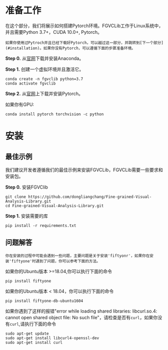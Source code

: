 # 准备工作

在这个部分，我们将展示如何搭建Pytorch环境。FGVCLib工作于Linux系统中，并且需要Python 3.7+，CUDA 10.0+, Pytorch。

```{note}
如果你使用过Pytroch并且已经下载好Pytorch，可以越过这一部分，并跳转到[下一个部分](#installation)。如果你没有Pytorch，可以遵循下面的步骤准备环境。
```
**Step 0.** 从[官网](https://www.anaconda.com/)下载并安装Anaconda。

**Step 1.** 创建一个虚拟环境并且激活它。

```shell
conda create -n fgvclib python=3.7
conda activate fgvclib
```
**Step 2.** 从[官网](https://pytorch.org/)上下载并安装Pytorch。

如果你有GPU:

```shell
conda install pytorch torchvision -c python
```

# 安装

## 最佳示例

我们建议开发者遵循我们的最佳示例来安装FGVCLib，FGVCLib需要一些要求和安装包。

**Step 0.** 安装FGVClib

```shell
git clone https://github.com/dongliangchang/Fine-grained-Visual-Analysis-Library.git
cd Fine-grained-Visual-Analysis-Library.git
```
**Step 1.** 安装需要的库

```shell
pip install -r requirements.txt
```
## 问题解答

```{note}
你在安装的过程中可能会遇到一些问题，主要问题是关于安装'fiftyonr'，如果你在安装'fiftyone'时遇到了问题，你可以参考下面的方法。
```
如果你的Ubuntu版本 >=18.04,你可以执行下面的命令

```shell
pip install fiftyone
```
如果你的Ubuntu版本 < 18.04，你可以执行下面的命令 

```shell
pip install fiftyone-db-ubuntu1604
```
如果你遇到了这样的报错"error while loading shared libraries: libcurl.so.4: cannot open shared object file: No such file"，请检查是否有`curl`，如果你没有`curl`,请执行下面的命令

```shell
sudo apt-get update
sudo apt-get install libcurl4-openssl-dev
sudo apt-get install curl
```